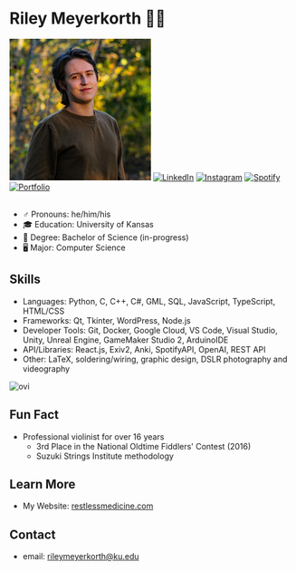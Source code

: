 # Riley Meyerkorth 👨‍💻

<img src="https://raw.githubusercontent.com/m-riley04/m-riley04/main/linkedin-photo.jpg" width="250px" height="250px" alt="professional picture of me"/>
<a href="https://www.linkedin.com/in/riley-meyerkorth/" target="_blank"><img src="https://img.shields.io/badge/LinkedIn-%230077B5.svg?&style=flat-square&logo=linkedin&logoColor=white" alt="LinkedIn"></a>
<a href="https://www.instagram.com/m.riley04/" target="_blank"><img src="https://img.shields.io/badge/Instagram-%23E4405F.svg?&style=flat-square&logo=instagram&logoColor=white" alt="Instagram"></a>
<a href="https://open.spotify.com/user/jw9kmb3zsr15u247o3sq0k26m?si=851ba7c4ff4540c4" target="_blank"><img src="https://img.shields.io/badge/Spotify-%231ED760.svg?&style=flat-square&logo=spotify&logoColor=white" alt="Spotify"></a>
<a href="https://restlessmedicine.com" target="_blank"><img src="" alt="Portfolio"></a>

<br>
<br>

- ♂️ Pronouns: he/him/his
- 🎓 Education: University of Kansas
- 📜 Degree: Bachelor of Science (in-progress)
- 🖥️ Major: Computer Science

## Skills
- Languages: Python, C, C++, C#, GML, SQL, JavaScript, TypeScript, HTML/CSS
- Frameworks: Qt, Tkinter, WordPress, Node.js
- Developer Tools: Git, Docker, Google Cloud, VS Code, Visual Studio, Unity, Unreal Engine, GameMaker Studio 2, ArduinoIDE
- API/Libraries: React.js, Exiv2, Anki, SpotifyAPI, OpenAI, REST API
- Other: LaTeX, soldering/wiring, graphic design, DSLR photography and videography

<img src="https://github-readme-stats.vercel.app/api/top-langs?username=m-riley04&show_icons=true&locale=en&layout=compact&theme=chartreuse-dark" alt="ovi" />

## Fun Fact
- Professional violinist for over 16 years
    - 3rd Place in the National Oldtime Fiddlers' Contest (2016)
    - Suzuki Strings Institute methodology

## Learn More
- My Website: [restlessmedicine.com](https://restlessmedicine.com)

## Contact
- email: [rileymeyerkorth@ku.edu](mailto:rileymeyerkorth@ku.edu)

<!--
**m-riley04/m-riley04** is a ✨ _special_ ✨ repository because its `README.md` (this file) appears on your GitHub profile.

Here are some ideas to get you started:

- 🔭 I’m currently working on ...
- 🌱 I’m currently learning ...
- 👯 I’m looking to collaborate on ...
- 🤔 I’m looking for help with ...
- 💬 Ask me about ...
- 📫 How to reach me: ...
- 😄 Pronouns: ...
- ⚡ Fun fact: ...
-->
